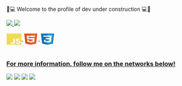 👾💻 Welcome to the profile of dev under construction 💻👾

 <div>
   <a href="https://github.com/DouglasFurlanS">
   <img height="180em" src="https://github-readme-stats.vercel.app/api?username=DouglasFurlanS&show_icons=true&theme=tokyoknight&include_all_commits=true&count_private=true"/>
   <img height="180em" src="https://github-readme-stats.vercel.app/api/top-langs/?username=DouglasFurlanS&layout=compact&langs_count=6&theme=tokyonight"/>
</div>
    
<div style="display: inline_block"><br>
  <img align="center" alt="Js" height="30" width="40" src="https://raw.githubusercontent.com/devicons/devicon/master/icons/javascript/javascript-plain.svg">
  <img align="center" alt="HTML" height="30" width="40" src="https://raw.githubusercontent.com/devicons/devicon/master/icons/html5/html5-original.svg">
  <img align="center" alt="CSS" height="30" width="40" src="https://raw.githubusercontent.com/devicons/devicon/master/icons/css3/css3-original.svg">
</div>
 
<br>
 
### For more information, follow me on the networks below!
 
<div> 
  <a href="https://www.linkedin.com/in/douglas-furlans" target="_blank"><img src="https://img.shields.io/badge/-LinkedIn-%230077B5?style=for-the-badge&logo=linkedin&logoColor=white" target="_blank"></a>
  <a href = "mailto:d.furlan.silva@gmail.com"><img src="https://img.shields.io/badge/-Gmail-%23333?style=for-the-badge&logo=gmail&logoColor=white" target="_blank"></a>
  <a href="https://instagram.com/DouglasFurlanS" target="_blank"><img src="https://img.shields.io/badge/-Instagram-%23E4405F?style=for-the-badge&logo=instagram&logoColor=white" target="_blank"></a>
 <a href="https://discord.gg/492741146926252033" target="_blank"><img src="https://img.shields.io/badge/Discord-7289DA?style=for-the-badge&logo=discord&logoColor=white" target="_blank"></a> 
  
 
</div>
